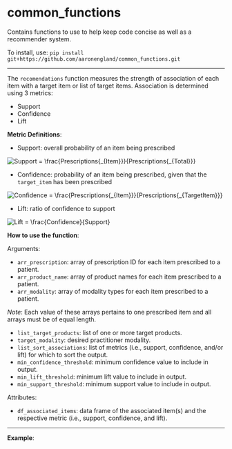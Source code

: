 # common_functions
Contains functions to use to help keep code concise as well as a recommender system.

To install, use: ```pip install git+https://github.com/aaronengland/common_functions.git```

---

The ```recomendations``` function measures the strength of association of each item with a target item or list of target items. Association is determined using 3 metrics:
- Support
- Confidence
- Lift

**Metric Definitions**:
- Support: overall probability of an item being prescribed

<img src="https://latex.codecogs.com/gif.latex?Support&space;=&space;\frac{Prescriptions{_{Item}}}{Prescriptions{_{Total}}}" title="Support = \frac{Prescriptions{_{Item}}}{Prescriptions{_{Total}}}" />

- Confidence: probability of an item being prescribed, given that the ```target_item``` has been prescribed

<img src="https://latex.codecogs.com/gif.latex?Confidence&space;=&space;\frac{Prescriptions{_{Item}}}{Prescriptions{_{TargetItem}}}" title="Confidence = \frac{Prescriptions{_{Item}}}{Prescriptions{_{TargetItem}}}" />

- Lift: ratio of confidence to support

<img src="https://latex.codecogs.com/gif.latex?Lift&space;=&space;\frac{Confidence}{Support}" title="Lift = \frac{Confidence}{Support}" />

**How to use the function**:

Arguments:

- ```arr_prescription```: array of prescription ID for each item prescribed to a patient.
- ```arr_product_name```: array of product names for each item prescribed to a patient.
- ```arr_modality```: array of modality types for each item prescribed to a patient.

*Note*: Each value of these arrays pertains to one prescribed item and all arrays must be of equal length.

- ```list_target_products```: list of one or more target products.
- ```target_modality```: desired practitioner modality.
- ```list_sort_associations```: list of metrics (i.e., support, confidence, and/or lift) for which to sort the output.
- ```min_confidence_threshold```: minimum confidence value to include in output.
- ```min_lift_threshold```: minimum lift value to include in output.
- ```min_support_threshold```: minimum support value to include in output.

Attributes:

- ```df_associated_items```: data frame of the associated item(s) and the respective metric (i.e., support, confidence, and lift).

---

**Example**:






